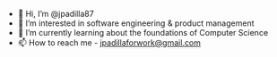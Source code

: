- 👋 Hi, I’m @jpadilla87
- 👀 I’m interested in software engineering & product management
- 🌱 I’m currently learning about the foundations of Computer Science
- 📫 How to reach me - jpadillaforwork@gmail.com

<!---
jpadilla87/jpadilla87 is a ✨ special ✨ repository because its `README.md` (this file) appears on your GitHub profile.
You can click the Preview link to take a look at your changes.
--->
